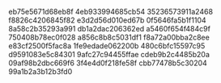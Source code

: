 eb75e5671d68eb8f
4eb933994685cb54
35236573911a2468
f8826c4206845f82
e3d2d56d010ed67b
0f5646fa5b1f1104
8a58c2b35293a991
db1a2dac206362ed
a5460f654f484c9f
750408b78ec0f028
a856c8b8c5031df1
f8a72a00bba2c8ee
e83cf2500f5fac8a
1fe9edade062200b
480c6bfc15597c95
d9591083e5c84301
9afc27c94455ffae
cdeb9b2c4485b20a
09af98b2dbc669f6
3f4e4d0f218fe58f
cbb77478b5c30204
99a1b2a3b12b3fd0
